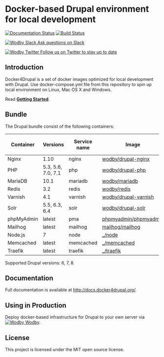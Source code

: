 # Docker-based Drupal environment for local development

[![Documentation Status](https://readthedocs.org/projects/docker4drupal/badge/?version=latest)](http://docs.docker4drupal.org)
[![Build Status](https://travis-ci.org/wodby/docker4drupal.svg?branch=master)](https://travis-ci.org/wodby/docker4drupal)

[![Wodby Slack](https://www.google.com/s2/favicons?domain=www.slack.com) Ask questions on Slack](https://slack.wodby.com/)

[![Wodby Twitter](https://www.google.com/s2/favicons?domain=twitter.com) Follow us on Twitter to stay up to date](https://twitter.com/wodbyhq)

## Introduction

Docker4Drupal is a set of docker images optimized for local development with Drupal. Use docker-compose.yml file from this repository to spin up local environment on Linux, Mac OS X and Windows. 

Read [**Getting Started**](http://docs.docker4drupal.org/en/latest/).

## Bundle

[wodby/drupal-nginx]: https://github.com/wodby/drupal-nginx
[wodby/drupal-php]: https://github.com/wodby/drupal-php
[wodby/mariadb]: https://github.com/wodby/mariadb
[wodby/drupal-varnish]: https://github.com/wodby/drupal-varnish
[wodby/redis]: https://hub.docker.com/wodby/redis
[wodby/drupal-varnish]: https://github.com/wodby/drupal-varnish
[wodby/drupal-solr]: https://github.com/wodby/drupal-solr
[phpmyadmin/phpmyadmin]: https://hub.docker.com/r/phpmyadmin/phpmyadmin
[mailhog/mailhog]: https://hub.docker.com/r/mailhog/mailhog
[_/node]: https://hub.docker.com/_/node
[_/memcached]: https://hub.docker.com/_/memcached
[_/traefik]: https://hub.docker.com/_/traefik

The Drupal bundle consist of the following containers:

| Container | Versions | Service name | Image | Enabled by default |
| --------- | -------- | ------------ | ----- | ------------------ |
| Nginx      | 1.10               | nginx     | [wodby/drupal-nginx]    | ✓ |
| PHP        | 5.3, 5.6, 7.0, 7.1 | php       | [wodby/drupal-php]      | ✓ |
| MariaDB    | 10.1               | mariadb   | [wodby/mariadb]         | ✓ |
| Redis      | 3.2                | redis     | [wodby/redis]           | ✓ |
| Varnish    | 4.1                | varnish   | [wodby/drupal-varnish]  |   |
| Solr       | 5.5, 6.3, 6.4      | solr      | [wodby/drupal-solr]     |   |
| phpMyAdmin | latest             | pma       | [phpmyadmin/phpmyadmin] | ✓ |
| Mailhog    | latest             | mailhog   | [mailhog/mailhog]       | ✓ |
| Node.js    | 7                  | node      | [_/node]                |   |
| Memcached  | latest             | memcached | [_/memcached]           |   |
| Traefik    | latest             | traefik   | [_/traefik]             |   |

Supported Drupal versions: 6, 7, 8.

## Documentation

Full documentation is available at http://docs.docker4drupal.org/.

## Using in Production

Deploy docker-based infrastructure for Drupal to your own server via [![Wodby](https://www.google.com/s2/favicons?domain=wodby.com) Wodby](https://wodby.com).

## License

This project is licensed under the MIT open source license.

